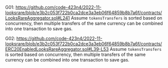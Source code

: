 G01: https://github.com/code-423n4/2022-11-looksrare/blob/e3b2c053f722b0ca2dce3a3eb06f64859b8b7a6f/contracts/LooksRareAggregator.sol#L241
Assume ``tokensTransfers`` is sorted based on concurrency, then multiple transfers of the same currency can be combined into one transaction to save gas.

G02: https://github.com/code-423n4/2022-11-looksrare/blob/e3b2c053f722b0ca2dce3a3eb06f64859b8b7a6f/contracts/ERC20EnabledLooksRareAggregator.sol#L39-L53
Assume ``tokensTransfers`` is sorted based on concurrency, then multiple transfers of the same currency can be combined into one transaction to save gas.

